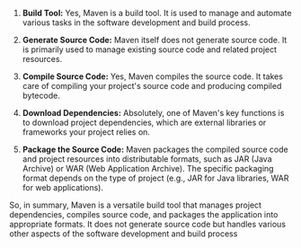 1) **Build Tool:**
Yes, Maven is a build tool. It is used to manage and automate various tasks in the software development and build process.

2) **Generate Source Code:**
Maven itself does not generate source code. It is primarily used to manage existing source code and related project resources.

3) **Compile Source Code:**
Yes, Maven compiles the source code. It takes care of compiling your project's source code and producing compiled bytecode.

4) **Download Dependencies:**
Absolutely, one of Maven's key functions is to download project dependencies, which are external libraries or frameworks your project relies on.

5) **Package the Source Code:** Maven packages the compiled source code and project resources into distributable formats, such as JAR (Java Archive) or WAR (Web Application Archive). The specific packaging format depends on the type of project (e.g., JAR for Java libraries, WAR for web applications).

So, in summary, Maven is a versatile build tool that manages project dependencies, compiles source code, and packages the application into appropriate formats. It does not generate source code but handles various other aspects of the software development and build process
